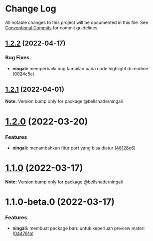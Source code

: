 # Change Log

All notable changes to this project will be documented in this file.
See [Conventional Commits](https://conventionalcommits.org) for commit guidelines.

## [1.2.2](https://github.com/bellshade/bellshade-monorepo/compare/@bellshade/ningali@1.2.1...@bellshade/ningali@1.2.2) (2022-04-17)

### Bug Fixes

- **ningali:** memperbaiki bug tampilan pada code highlight di readme ([0024c5c](https://github.com/bellshade/bellshade-monorepo/commit/0024c5cc1b7e7082e6e6a99efb55c5ad8c2dd781))

## [1.2.1](https://github.com/bellshade/bellshade-monorepo/compare/@bellshade/ningali@1.2.0...@bellshade/ningali@1.2.1) (2022-04-01)

**Note:** Version bump only for package @bellshade/ningali

# [1.2.0](https://github.com/bellshade/bellshade-monorepo/compare/@bellshade/ningali@1.1.0...@bellshade/ningali@1.2.0) (2022-03-20)

### Features

- **ningali:** menambahkan fitur port yang bisa diatur ([48128e6](https://github.com/bellshade/bellshade-monorepo/commit/48128e64e21d85eb1d3ebe947d83eef1e21b1bc6))

# [1.1.0](https://github.com/bellshade/bellshade-monorepo/compare/@bellshade/ningali@1.1.0-beta.0...@bellshade/ningali@1.1.0) (2022-03-17)

**Note:** Version bump only for package @bellshade/ningali

# 1.1.0-beta.0 (2022-03-17)

### Features

- **ningali:** membuat package baru untuk keperluan preview materi ([044761b](https://github.com/bellshade/bellshade-monorepo/commit/044761b25fb127dc658cdfa0338665bdb5b75123))
